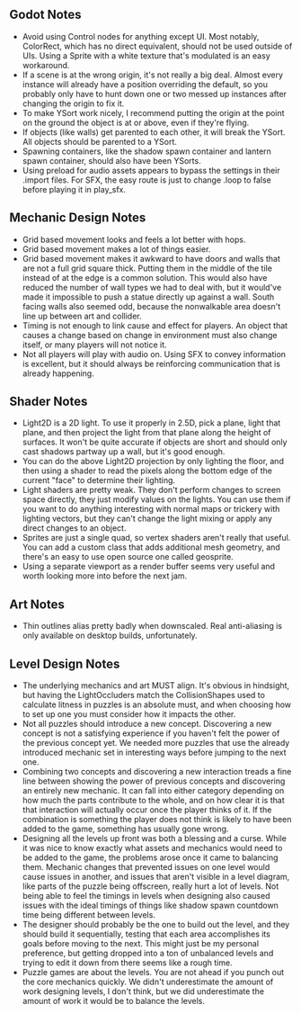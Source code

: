 ## Godot Notes
- Avoid using Control nodes for anything except UI. Most notably, ColorRect, which has no direct equivalent, should not be used outside of UIs. Using a Sprite with a white texture that's modulated is an easy workaround.
- If a scene is at the wrong origin, it's not really a big deal. Almost every instance will already have a position overriding the default, so you probably only have to hunt down one or two messed up instances after changing the origin to fix it.
- To make YSort work nicely, I recommend putting the origin at the point on the ground the object is at or above, even if they're flying. 
- If objects (like walls) get parented to each other, it will break the YSort. All objects should be parented to a YSort.
- Spawning containers, like the shadow spawn container and lantern spawn container, should also have been YSorts. 
- Using preload for audio assets appears to bypass the settings in their .import files. For SFX, the easy route is just to change .loop to false before playing it in play_sfx.

## Mechanic Design Notes
- Grid based movement looks and feels a lot better with hops.
- Grid based movement makes a lot of things easier.
- Grid based movement makes it awkward to have doors and walls that are not a full grid square thick. Putting them in the middle of the tile instead of at the edge is a common solution. This would also have reduced the number of wall types we had to deal with, but it would've made it impossible to push a statue directly up against a wall. South facing walls also seemed odd, because the nonwalkable area doesn't line up between art and collider.
- Timing is not enough to link cause and effect for players. An object that causes a change based on change in environment must also change itself, or many players will not notice it.
- Not all players will play with audio on. Using SFX to convey information is excellent, but it should always be reinforcing communication that is already happening.

## Shader Notes
- Light2D is a 2D light. To use it properly in 2.5D, pick a plane, light that plane, and then project the light from that plane along the height of surfaces. It won't be quite accurate if objects are short and should only cast shadows partway up a wall, but it's good enough.
- You can do the above Light2D projection by only lighting the floor, and then using a shader to read the pixels along the bottom edge of the current "face" to determine their lighting.
- Light shaders are pretty weak. They don't perform changes to screen space directly, they just modify values on the lights. You can use them if you want to do anything interesting with normal maps or trickery with lighting vectors, but they can't change the light mixing or apply any direct changes to an object.
- Sprites are just a single quad, so vertex shaders aren't really that useful. You can add a custom class that adds additional mesh geometry, and there's an easy to use open source one called geosprite. 
- Using a separate viewport as a render buffer seems very useful and worth looking more into before the next jam. 

## Art Notes
- Thin outlines alias pretty badly when downscaled. Real anti-aliasing is only available on desktop builds, unfortunately. 

## Level Design Notes
- The underlying mechanics and art MUST align. It's obvious in hindsight, but having the LightOccluders match the CollisionShapes used to calculate litness in puzzles is an absolute must, and when choosing how to set up one you must consider how it impacts the other.
- Not all puzzles should introduce a new concept. Discovering a new concept is not a satisfying experience if you haven't felt the power of the previous concept yet. We needed more puzzles that use the already introduced mechanic set in interesting ways before jumping to the next one.
- Combining two concepts and discovering a new interaction treads a fine line between showing the power of previous concepts and discovering an entirely new mechanic. It can fall into either category depending on how much the parts contribute to the whole, and on how clear it is that that interaction will actually occur once the player thinks of it. If the combination is something the player does not think is likely to have been added to the game, something has usually gone wrong.
- Designing all the levels up front was both a blessing and a curse. While it was nice to know exactly what assets and mechanics would need to be added to the game, the problems arose once it came to balancing them. Mechanic changes that prevented issues on one level would cause issues in another, and issues that aren't visible in a level diagram, like parts of the puzzle being offscreen, really hurt a lot of levels. Not being able to feel the timings in levels when designing also caused issues with the ideal timings of things like shadow spawn countdown time being different between levels. 
- The designer should probably be the one to build out the level, and they should build it sequentially, testing that each area accomplishes its goals before moving to the next. This might just be my personal preference, but getting dropped into a ton of unbalanced levels and trying to edit it down from there seems like a rough time. 
- Puzzle games are about the levels. You are not ahead if you punch out the core mechanics quickly. We didn't underestimate the amount of work designing levels, I don't think, but we did underestimate the amount of work it would be to balance the levels. 
